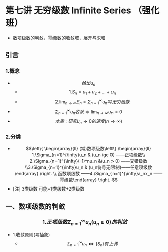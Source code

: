 # 第七讲 无穷级数 Infinite Series （强化班）
* 数项级数的判敛，幂级数的收敛域，展开与求和

## 引言
### 1.概念
* $$给出{u_n}$$
    * $$ 1. S_n=u_1+u_2+\dots+u_n $$
    * $$2. \lim_{n \to \infty}S_n = \Sigma_{n=1}^{\infty}u_n 叫无穷级数$$
* $$ \Sigma_{n=1}^{\infty}u_n 收敛 \Rightarrow  \lim_{n \to \infty}u_n = 0$$
* $$本质:研究u_n \to 0 的速度 (n \to \infty)$$

### 2.分类
*  $$\left\{ \begin{array}{ll} (常)数项级数\left\{ \begin{array}{ll} 1.\Sigma_{n=1}^{\infty}u_n & (u_n \ge 0)  ——正项级数\\ 2.\Sigma_{n=1}^{\infty}(-1)^nu_n &(u_n > 0) ——交错级数 \\3.\Sigma_{n=1}^{\infty}u_n & (u_n符号无限制)——任意项级数   \end{array} \right. \\ 函数项级数 ——4.\Sigma_{n=1}^{\infty}a_nx_n ——幂级数\end{array} \right. $$
* [注] 3类级数 可能=1类级数+2类级数

## 一、数项级数的判敛
### $$1.正项级数 \Sigma_{n=1}^{\infty}u_n (u_n \ge 0) 的判敛 $$
* 1.收敛原则(考抽象)
    * $$\Sigma_{n=1}^{\infty}u_n \Leftrightarrow \{S_n\}有上界 $$ 
    

